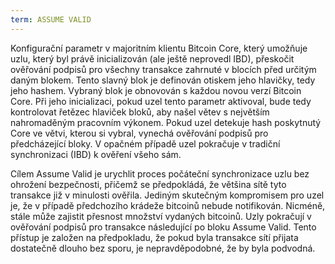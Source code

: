 ```yaml
---
term: ASSUME VALID
---
```


Konfigurační parametr v majoritním klientu Bitcoin Core, který umožňuje uzlu, který byl právě inicializován (ale ještě neprovedl IBD), přeskočit ověřování podpisů pro všechny transakce zahrnuté v blocích před určitým daným blokem. Tento slavný blok je definován otiskem jeho hlavičky, tedy jeho hashem. Vybraný blok je obnovován s každou novou verzí Bitcoin Core. Při jeho inicializaci, pokud uzel tento parametr aktivoval, bude tedy kontrolovat řetězec hlaviček bloků, aby našel větev s největším nahromaděným pracovním výkonem. Pokud uzel detekuje hash poskytnutý Core ve větvi, kterou si vybral, vynechá ověřování podpisů pro předcházející bloky. V opačném případě uzel pokračuje v tradiční synchronizaci (IBD) k ověření všeho sám.

Cílem Assume Valid je urychlit proces počáteční synchronizace uzlu bez ohrožení bezpečnosti, přičemž se předpokládá, že většina sítě tyto transakce již v minulosti ověřila. Jediným skutečným kompromisem pro uzel je, že v případě předchozího krádeže bitcoinů nebude notifikován. Nicméně, stále může zajistit přesnost množství vydaných bitcoinů. Uzly pokračují v ověřování podpisů pro transakce následující po bloku Assume Valid. Tento přístup je založen na předpokladu, že pokud byla transakce sítí přijata dostatečně dlouho bez sporu, je nepravděpodobné, že by byla podvodná.